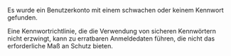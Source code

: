 Es wurde ein Benutzerkonto mit einem schwachen oder keinem Kennwort gefunden.

Eine Kennwortrichtlinie, die die Verwendung von sicheren Kennwörtern nicht erzwingt, kann zu erratbaren Anmeldedaten führen, die nicht das erforderliche Maß an Schutz bieten.